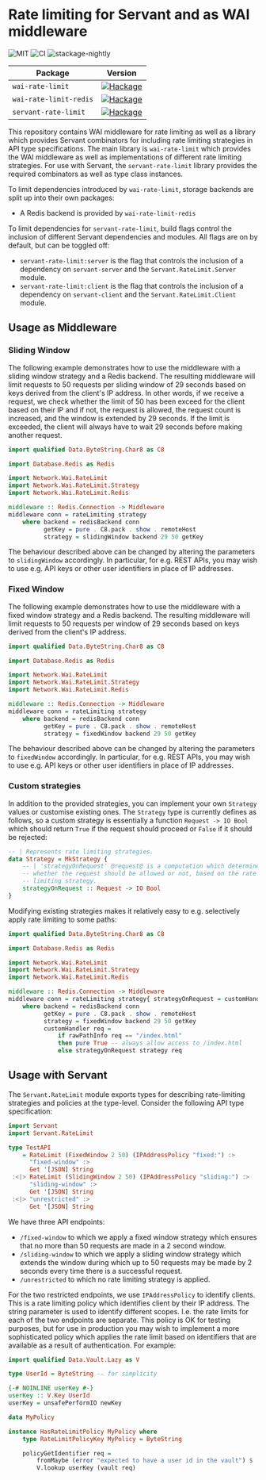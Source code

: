 # Rate limiting for Servant and as WAI middleware

![MIT](https://img.shields.io/github/license/mbg/wai-rate-limit)
![CI](https://github.com/mbg/wai-rate-limit/workflows/CI/badge.svg?branch=main)
![stackage-nightly](https://github.com/mbg/wai-rate-limit/workflows/stackage-nightly/badge.svg)

| Package | Version |
|---------|---------|
| `wai-rate-limit` | [![Hackage](https://img.shields.io/hackage/v/wai-rate-limit)](https://hackage.haskell.org/package/wai-rate-limit) |
| `wai-rate-limit-redis` | [![Hackage](https://img.shields.io/hackage/v/wai-rate-limit-redis)](https://hackage.haskell.org/package/wai-rate-limit-redis) |
| `servant-rate-limit` | [![Hackage](https://img.shields.io/hackage/v/servant-rate-limit)](https://hackage.haskell.org/package/servant-rate-limit) |

This repository contains WAI middleware for rate limiting as well as a library which provides Servant combinators for including rate limiting strategies in API type specifications. The main library is `wai-rate-limit` which provides the WAI middleware as well as implementations of different rate limiting strategies. For use with Servant, the `servant-rate-limit` library provides the required combinators as well as type class instances.

To limit dependencies introduced by `wai-rate-limit`, storage backends are split up into their own packages:

- A Redis backend is provided by `wai-rate-limit-redis`

To limit dependencies for `servant-rate-limit`, build flags control the inclusion of different Servant dependencies and modules. All flags are on by default, but can be toggled off:

- `servant-rate-limit:server` is the flag that controls the inclusion of a dependency on `servant-server` and the `Servant.RateLimit.Server` module.
- `servant-rate-limit:client` is the flag that controls the inclusion of a dependency on `servant-client` and the `Servant.RateLimit.Client` module.

## Usage as Middleware

### Sliding Window

The following example demonstrates how to use the middleware with a sliding window strategy and a Redis backend. The resulting middleware will limit requests to 50 requests per sliding window of 29 seconds based on keys derived from the client's IP address. In other words, if we receive a request, we check whether the limit of 50 has been exceed for the client based on their IP and if not, the request is allowed, the request count is increased, and the window is extended by 29 seconds. If the limit is exceeded, the client will always have to wait 29 seconds before making another request.

```haskell
import qualified Data.ByteString.Char8 as C8

import Database.Redis as Redis

import Network.Wai.RateLimit
import Network.Wai.RateLimit.Strategy
import Network.Wai.RateLimit.Redis

middleware :: Redis.Connection -> Middleware
middleware conn = rateLimiting strategy
    where backend = redisBackend conn
          getKey = pure . C8.pack . show . remoteHost
          strategy = slidingWindow backend 29 50 getKey
```

The behaviour described above can be changed by altering the parameters to `slidingWindow` accordingly. In particular, for e.g. REST APIs, you may wish to use e.g. API keys or other user identifiers in place of IP addresses.

### Fixed Window

The following example demonstrates how to use the middleware with a fixed window strategy and a Redis backend. The resulting middleware will limit requests to 50 requests per window of 29 seconds based on keys derived from the client's IP address.

```haskell
import qualified Data.ByteString.Char8 as C8

import Database.Redis as Redis

import Network.Wai.RateLimit
import Network.Wai.RateLimit.Strategy
import Network.Wai.RateLimit.Redis

middleware :: Redis.Connection -> Middleware
middleware conn = rateLimiting strategy
    where backend = redisBackend conn
          getKey = pure . C8.pack . show . remoteHost
          strategy = fixedWindow backend 29 50 getKey
```

The behaviour described above can be changed by altering the parameters to `fixedWindow` accordingly. In particular, for e.g. REST APIs, you may wish to use e.g. API keys or other user identifiers in place of IP addresses.

### Custom strategies

In addition to the provided strategies, you can implement your own `Strategy` values or customise existing ones. The `Strategy` type is currently defines as follows, so a custom strategy is essentially a function `Request -> IO Bool` which should return `True` if the request should proceed or `False` if it should be rejected:

```haskell
-- | Represents rate limiting strategies.
data Strategy = MkStrategy {
    -- | 'strategyOnRequest' @request@ is a computation which determines
    -- whether the request should be allowed or not, based on the rate
    -- limiting strategy.
    strategyOnRequest :: Request -> IO Bool
}
```

Modifying existing strategies makes it relatively easy to e.g. selectively apply rate limiting to some paths:

```haskell
import qualified Data.ByteString.Char8 as C8

import Database.Redis as Redis

import Network.Wai.RateLimit
import Network.Wai.RateLimit.Strategy
import Network.Wai.RateLimit.Redis

middleware :: Redis.Connection -> Middleware
middleware conn = rateLimiting strategy{ strategyOnRequest = customHandler }
    where backend = redisBackend conn
          getKey = pure . C8.pack . show . remoteHost
          strategy = fixedWindow backend 29 50 getKey
          customHandler req =
              if rawPathInfo req == "/index.html"
              then pure True -- always allow access to /index.html
              else strategyOnRequest strategy req
```

## Usage with Servant

The `Servant.RateLimit` module exports types for describing rate-limiting strategies and policies at the type-level. Consider the following API type specification:

```haskell
import Servant
import Servant.RateLimit

type TestAPI
    = RateLimit (FixedWindow 2 50) (IPAddressPolicy "fixed:") :>
      "fixed-window" :>
      Get '[JSON] String
 :<|> RateLimit (SlidingWindow 2 50) (IPAddressPolicy "sliding:") :>
      "sliding-window" :>
      Get '[JSON] String
 :<|> "unrestricted" :>
      Get '[JSON] String
```

We have three API endpoints:

- `/fixed-window` to which we apply a fixed window strategy which ensures that no more than 50 requests are made in a 2 second window.
- `/sliding-window` to which we apply a sliding window strategy which extends the window during which up to 50 requests may be made by 2 seconds every time there is a successful request.
- `/unrestricted` to which no rate limiting strategy is applied.

For the two restricted endpoints, we use `IPAddressPolicy` to identify clients. This is a rate limiting policy which identifies client by their IP address. The string parameter is used to identify different scopes. I.e. the rate limits for each of the two endpoints are separate. This policy is OK for testing purposes, but for use in production you may wish to implement a more sophisticated policy which applies the rate limit based on identifiers that are available as a result of authentication. For example:

```haskell
import qualified Data.Vault.Lazy as V

type UserId = ByteString -- for simplicity

{-# NOINLINE userKey #-}
userKey :: V.Key UserId
userKey = unsafePerformIO newKey

data MyPolicy

instance HasRateLimitPolicy MyPolicy where
    type RateLimitPolicyKey MyPolicy = ByteString

    policyGetIdentifier req =
        fromMaybe (error "expected to have a user id in the vault") $
        V.lookup userKey (vault req)

```
